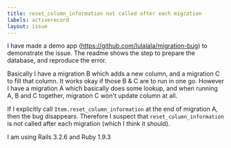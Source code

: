 ```yaml
---
title: reset_column_information not called after each migration
labels: activerecord
layout: issue
---
```


I have made a demo app (https://github.com/lulalala/migration-bug) to demonstrate the issue. The readme shows the step to prepare the database, and reproduce the error.

Basically I have a migration B which adds a new column, and a migration C to fill that column. It works okay if those B & C are to run in one go. However I have a migration A which basically does some lookup, and when running A, B and C together, migration C won't update column at all.

If I explicitly call `Item.reset_column_information` at the end of migration A, then the bug disappears. Therefore I suspect that `reset_column_information` is not called after each migration (which I think it should).

I am using Rails 3.2.6 and Ruby 1.9.3

